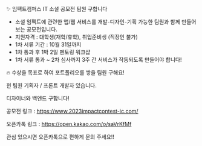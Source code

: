 ✨ 임팩트캠퍼스 IT 소셜 공모전 팀원 구합니다

- 소셜 임팩트에 관련한 앱/웹 서비스를 개발-디자인-기획 가능한 팀원과 함께 만들어보는 공모전입니다.
- 지원자격 : 대학생(재학/휴학), 취업준비생 (직장인 불가)
- 1차 서류 기간 : 10월 31일까지
- 1차 통과 후 1박 2일 멘토링 워크샵
- 1차 서류 통과 ~ 2차 심사까지 3주 간 서비스가 작동되도록 만들어야 합니다! 

🔥 수상을 목표로 하여 포트폴리오를 쌓을 팀원 구해요!

현 팀원 기획자 / 프론트 개발자 있습니다.

디자이너와 백엔드 구합니다!

공모전 링크 : https://www.2023impactcontest-ic.com/

오픈카톡 링크 : https://open.kakao.com/o/saVrKfMf

관심 있으시면 오픈카톡으로 편하게 문의 주세요!!